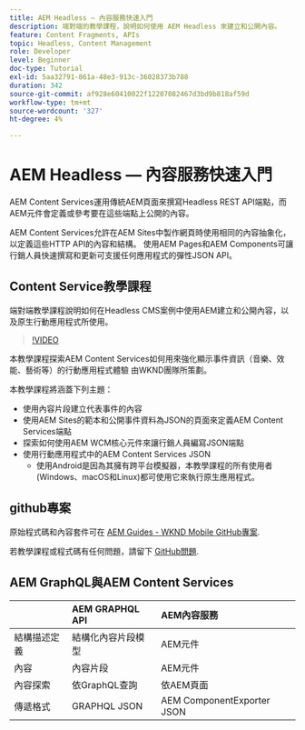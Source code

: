 ```yaml
---
title: AEM Headless — 內容服務快速入門
description: 端對端的教學課程，說明如何使用 AEM Headless 來建立和公開內容。
feature: Content Fragments, APIs
topic: Headless, Content Management
role: Developer
level: Beginner
doc-type: Tutorial
exl-id: 5aa32791-861a-48e3-913c-36028373b788
duration: 342
source-git-commit: af928e60410022f12207082467d3bd9b818af59d
workflow-type: tm+mt
source-wordcount: '327'
ht-degree: 4%

---
```


# AEM Headless — 內容服務快速入門

AEM Content Services運用傳統AEM頁面來撰寫Headless REST API端點，而AEM元件會定義或參考要在這些端點上公開的內容。

AEM Content Services允許在AEM Sites中製作網頁時使用相同的內容抽象化，以定義這些HTTP API的內容和結構。 使用AEM Pages和AEM Components可讓行銷人員快速撰寫和更新可支援任何應用程式的彈性JSON API。

## Content Service教學課程

端對端教學課程說明如何在Headless CMS案例中使用AEM建立和公開內容，以及原生行動應用程式所使用。

>[!VIDEO](https://video.tv.adobe.com/v/28315?quality=12&learn=on)

本教學課程探索AEM Content Services如何用來強化顯示事件資訊（音樂、效能、藝術等）的行動應用程式體驗 由WKND團隊所策劃。

本教學課程將涵蓋下列主題：

* 使用內容片段建立代表事件的內容
* 使用AEM Sites的範本和公開事件資料為JSON的頁面來定義AEM Content Services端點
* 探索如何使用AEM WCM核心元件來讓行銷人員編寫JSON端點
* 使用行動應用程式中的AEM Content Services JSON
   * 使用Android是因為其擁有跨平台模擬器，本教學課程的所有使用者(Windows、macOS和Linux)都可使用它來執行原生應用程式。

## github專案

原始程式碼和內容套件可在 [AEM Guides - WKND Mobile GitHub專案](https://github.com/adobe/aem-guides-wknd-mobile).

若教學課程或程式碼有任何問題，請留下 [GitHub問題](https://github.com/adobe/aem-guides-wknd-mobile/issues).

## AEM GraphQL與AEM Content Services

|                                | AEM GRAPHQL API | AEM內容服務 |
|--------------------------------|:-----------------|:---------------------|
| 結構描述定義 | 結構化內容片段模型 | AEM元件 |
| 內容 | 內容片段 | AEM元件 |
| 內容探索 | 依GraphQL查詢 | 依AEM頁面 |
| 傳遞格式 | GRAPHQL JSON | AEM ComponentExporter JSON |
